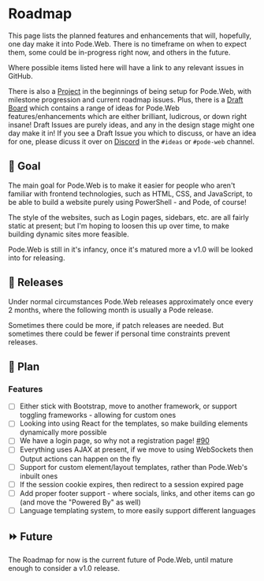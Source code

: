 # Roadmap

This page lists the planned features and enhancements that will, hopefully, one day make it into Pode.Web. There is no timeframe on when to expect them, some could be in-progress right now, and others in the future.

Where possible items listed here will have a link to any relevant issues in GitHub.

There is also a [Project](https://github.com/users/Badgerati/projects/3) in the beginnings of being setup for Pode.Web, with milestone progression and current roadmap issues. Plus, there is a [Draft Board](https://github.com/users/Badgerati/projects/5) which contains a range of ideas for Pode.Web features/enhancements which are either brilliant, ludicrous, or down right insane! Draft Issues are purely ideas, and any in the design stage might one day make it in! If you see a Draft Issue you which to discuss, or have an idea for one, please dicuss it over on [Discord](https://discord.gg/fRqeGcbF6h) in the `#ideas` or `#pode-web` channel.

## 🎯 Goal

The main goal for Pode.Web is to make it easier for people who aren't familiar with frontend technologies, such as HTML, CSS, and JavaScript, to be able to build a website purely using PowerShell - and Pode, of course!

The style of the websites, such as Login pages, sidebars, etc. are all fairly static at present; but I'm hoping to loosen this up over time, to make building dynamic sites more feasible.

Pode.Web is still in it's infancy, once it's matured more a v1.0 will be looked into for releasing.

## 🚢 Releases

Under normal circumstances Pode.Web releases approximately once every 2 months, where the following month is usually a Pode release.

Sometimes there could be more, if patch releases are needed. But sometimes there could be fewer if personal time constraints prevent releases.

## 📃 Plan

### Features

- [ ] Either stick with Bootstrap, move to another framework, or support toggling frameworks - allowing for custom ones
- [ ] Looking into using React for the templates, so make building elements dynamically more possible
- [ ] We have a login page, so why not a registration page! [#90](https://github.com/Badgerati/Pode.Web/issues/90)
- [ ] Everything uses AJAX at present, if we move to using WebSockets then Output actions can happen on the fly
- [ ] Support for custom element/layout templates, rather than Pode.Web's inbuilt ones
- [ ] If the session cookie expires, then redirect to a session expired page
- [ ] Add proper footer support - where socials, links, and other items can go (and move the "Powered By" as well)
- [ ] Language templating system, to more easily support different languages 

## ⏩ Future

The Roadmap for now is the current future of Pode.Web, until mature enough to consider a v1.0 release.